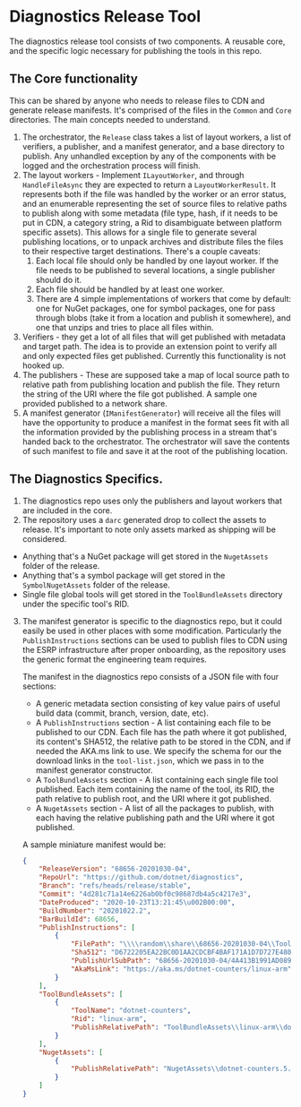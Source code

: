 # Diagnostics Release Tool

The diagnostics release tool consists of two components. A reusable core, and the specific logic necessary for publishing the tools in this repo.

## The Core functionality

This can be shared by anyone who needs to release files to CDN and generate release manifests. It's comprised of the files in the `Common` and `Core` directories. The main concepts needed to understand.

1. The orchestrator, the `Release` class takes a list of layout workers, a list of verifiers, a publisher, and a manifest generator, and a base directory to publish. Any unhandled exception by any of the components with be logged and the orchestration process will finish.
2. The layout workers - Implement `ILayoutWorker`, and through `HandleFileAsync` they are expected to return a `LayoutWorkerResult`. It represents both if the file was handled by the worker or an error status, and an enumerable representing the set of source files to relative paths to publish along with some metadata (file type, hash, if it needs to be put in CDN, a category string, a Rid to disambiguate between platform specific assets). This allows for a single file to generate several publishing locations, or to unpack archives and distribute files the files to their respective target destinations. There's a couple caveats:
   1. Each local file should only be handled by one layout worker. If the file needs to be published to several locations, a single publisher should do it.
   2. Each file should be handled by at least one worker.
   3. There are 4 simple implementations of workers that come by default: one for NuGet packages, one for symbol packages, one for pass through blobs (take it from a location and publish it somewhere), and one that unzips and tries to place all files within.
3. Verifiers - they get a lot of all files that will get published with metadata and target path. The idea is to provide an extension point to verify all and only expected files get published. Currently this functionality is not hooked up.
4. The publishers - These are supposed take a map of local source path to relative path from publishing location and publish the file. They return the string of the URI where the file got published. A sample one provided published to a network share. 
5. A manifest generator (`IManifestGenerator`) will receive all the files will have the opportunity to produce a manifest in the format sees fit with all the information provided by the publishing process in a stream that's handed back to the orchestrator. The orchestrator will save the contents of such manifest to file and save it at the root of the publishing location.

## The Diagnostics Specifics.

1. The diagnostics repo uses only the publishers and layout workers that are included in the core.
2. The repository uses a `darc` generated drop to collect the assets to release. It's important to note only assets marked as shipping will be considered.
  - Anything that's a NuGet package will get stored in the `NugetAssets` folder of the release.
  - Anything that's a symbol package will get stored in the `SymbolNugetAssets` folder of the release.
  - Single file global tools will get stored in the `ToolBundleAssets` directory under the specific tool's RID.
3. The manifest generator is specific to the diagnostics repo, but it could easily be used in other places with some modification. Particularly the `PublishInstructions` sections can be used to publish files to CDN using the ESRP infrastructure after proper onboarding, as the repository uses the generic format the engineering team requires.  
 
   The manifest in the diagnostics repo consists of a JSON file with four sections:
    - A generic metadata section consisting of key value pairs of useful build data (commit, branch, version, date, etc).
    - A `PublishInstructions` section - A list containing each file to be published to our CDN. Each file has the path where it got published, its content's SHA512, the relative path to be stored in the CDN, and if needed the AKA.ms link to use. We specify the schema for our the download links in the `tool-list.json`, which we pass in to the manifest generator constructor.
    - A `ToolBundleAssets` section - A list containing each single file tool published. Each item containing the name of the tool, its RID, the path relative to publish root, and the URI where it got published.
    - A `NugetAssets` section - A list of all the packages to publish, with each having the relative publishing path and the URI where it got published.

    A sample miniature manifest would be:

    ```json
    {
        "ReleaseVersion": "68656-20201030-04",
        "RepoUrl": "https://github.com/dotnet/diagnostics",
        "Branch": "refs/heads/release/stable",
        "Commit": "4d281c71a14e6226ab0bf0c98687db4a5c4217e3",
        "DateProduced": "2020-10-23T13:21:45\u002B00:00",
        "BuildNumber": "20201022.2",
        "BarBuildId": 68656,
        "PublishInstructions": [
            {
                "FilePath": "\\\\random\\share\\68656-20201030-04\\ToolBundleAssets\\linux-arm\\dotnet-counters",
                "Sha512": "D6722205EA22BC0D1AA2CDCBF4BAF171A1D7D727E4804749DE74C9099230B8EE643A51541085B631EF276DAF85EEC61C2340461A3B37BAE9C26BE7291BE621CC",
                "PublishUrlSubPath": "68656-20201030-04/4A413B1991AD089C3E1A2E921A4BB24F4DA1051695EABA03163E7A8A93B7A29F/dotnet-counters",
                "AkaMsLink": "https://aka.ms/dotnet-counters/linux-arm"
            }
        ],
        "ToolBundleAssets": [
            {
                "ToolName": "dotnet-counters",
                "Rid": "linux-arm",
                "PublishRelativePath": "ToolBundleAssets\\linux-arm\\dotnet-counters",
            }
        ],
        "NugetAssets": [
            {
                "PublishRelativePath": "NugetAssets\\dotnet-counters.5.0.152202.nupkg",
            }
        ]
    }
    ```
